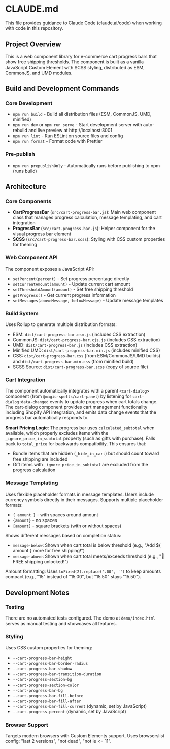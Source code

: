 # CLAUDE.md

This file provides guidance to Claude Code (claude.ai/code) when working with code in this repository.

## Project Overview
This is a web component library for e-commerce cart progress bars that show free shipping thresholds. The component is built as a vanilla JavaScript Custom Element with SCSS styling, distributed as ESM, CommonJS, and UMD modules.

## Build and Development Commands

### Core Development
- `npm run build` - Build all distribution files (ESM, CommonJS, UMD, minified)
- `npm run dev` or `npm run serve` - Start development server with auto-rebuild and live preview at http://localhost:3001
- `npm run lint` - Run ESLint on source files and config
- `npm run format` - Format code with Prettier

### Pre-publish
- `npm run prepublishOnly` - Automatically runs before publishing to npm (runs build)

## Architecture

### Core Components
- **CartProgressBar** (`src/cart-progress-bar.js`): Main web component class that manages progress calculation, message templating, and cart integration
- **ProgressBar** (`src/cart-progress-bar.js`): Helper component for the visual progress bar element
- **SCSS** (`src/cart-progress-bar.scss`): Styling with CSS custom properties for theming

### Web Component API
The component exposes a JavaScript API:
- `setPercent(percent)` - Set progress percentage directly
- `setCurrentAmount(amount)` - Update current cart amount
- `setThresholdAmount(amount)` - Set free shipping threshold
- `getProgress()` - Get current progress information
- `setMessages(aboveMessage, belowMessage)` - Update message templates

### Build System
Uses Rollup to generate multiple distribution formats:
- ESM: `dist/cart-progress-bar.esm.js` (includes CSS extraction)
- CommonJS: `dist/cart-progress-bar.cjs.js` (includes CSS extraction)
- UMD: `dist/cart-progress-bar.js` (includes CSS extraction)
- Minified UMD: `dist/cart-progress-bar.min.js` (includes minified CSS)
- CSS: `dist/cart-progress-bar.css` (from ESM/CommonJS/UMD builds) and `dist/cart-progress-bar.min.css` (from minified build)
- SCSS Source: `dist/cart-progress-bar.scss` (copy of source file)

### Cart Integration
The component automatically integrates with a parent `<cart-dialog>` component (from `@magic-spells/cart-panel`) by listening for `cart-dialog:data-changed` events to update progress when cart totals change. The cart-dialog component provides cart management functionality including Shopify API integration, and emits data change events that the progress bar automatically responds to.

**Smart Pricing Logic**: The progress bar uses `calculated_subtotal` when available, which properly excludes items with the `_ignore_price_in_subtotal` property (such as gifts with purchase). Falls back to `total_price` for backwards compatibility. This ensures that:
- Bundle items that are hidden (`_hide_in_cart`) but should count toward free shipping are included
- Gift items with `_ignore_price_in_subtotal` are excluded from the progress calculation

### Message Templating
Uses flexible placeholder formats in message templates. Users include currency symbols directly in their messages. Supports multiple placeholder formats:
- `{ amount }` - with spaces around amount
- `{amount}` - no spaces
- `[amount]` - square brackets (with or without spaces)

Shows different messages based on completion status:
- `message-below`: Shown when cart total is below threshold (e.g., "Add ${ amount } more for free shipping!")
- `message-above`: Shown when cart total meets/exceeds threshold (e.g., "🎉 FREE shipping unlocked!")

Amount formatting: Uses `toFixed(2).replace('.00', '')` to keep amounts compact (e.g., "15" instead of "15.00", but "15.50" stays "15.50").

## Development Notes

### Testing
There are no automated tests configured. The demo at `demo/index.html` serves as manual testing and showcases all features.

### Styling
Uses CSS custom properties for theming:
- `--cart-progress-bar-height`
- `--cart-progress-bar-border-radius`
- `--cart-progress-bar-shadow`
- `--cart-progress-bar-transition-duration`
- `--cart-progress-section-bg`
- `--cart-progress-section-color`
- `--cart-progress-bar-bg`
- `--cart-progress-bar-fill-before`
- `--cart-progress-bar-fill-after`
- `--cart-progress-bar-fill-current` (dynamic, set by JavaScript)
- `--cart-progress-percent` (dynamic, set by JavaScript)

### Browser Support
Targets modern browsers with Custom Elements support. Uses browserslist config: "last 2 versions", "not dead", "not ie <= 11".